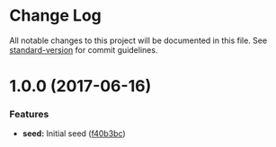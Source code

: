 # Change Log

All notable changes to this project will be documented in this file. See [standard-version](https://github.com/conventional-changelog/standard-version) for commit guidelines.

<a name="1.0.0"></a>
# 1.0.0 (2017-06-16)


### Features

* **seed:** Initial seed ([f40b3bc](https://github.com/harshabonthu/serverless-seed/commit/f40b3bc))
